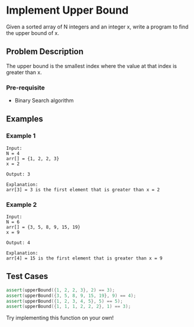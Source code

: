 # Implement Upper Bound

Given a sorted array of N integers and an integer x, write a program to find the upper bound of x.

## Problem Description

The upper bound is the smallest index where the value at that index is greater than x.

### Pre-requisite
* Binary Search algorithm

## Examples

### Example 1

```
Input: 
N = 4
arr[] = {1, 2, 2, 3}
x = 2

Output: 3

Explanation: 
arr[3] = 3 is the first element that is greater than x = 2
```

### Example 2

```
Input:
N = 6
arr[] = {3, 5, 8, 9, 15, 19}
x = 9

Output: 4

Explanation:
arr[4] = 15 is the first element that is greater than x = 9
```

## Test Cases

```cpp
assert(upperBound({1, 2, 2, 3}, 2) == 3);
assert(upperBound({3, 5, 8, 9, 15, 19}, 9) == 4);
assert(upperBound({1, 2, 3, 4, 5}, 5) == 5);
assert(upperBound({1, 1, 1, 2, 2, 2}, 1) == 3);
```

Try implementing this function on your own!